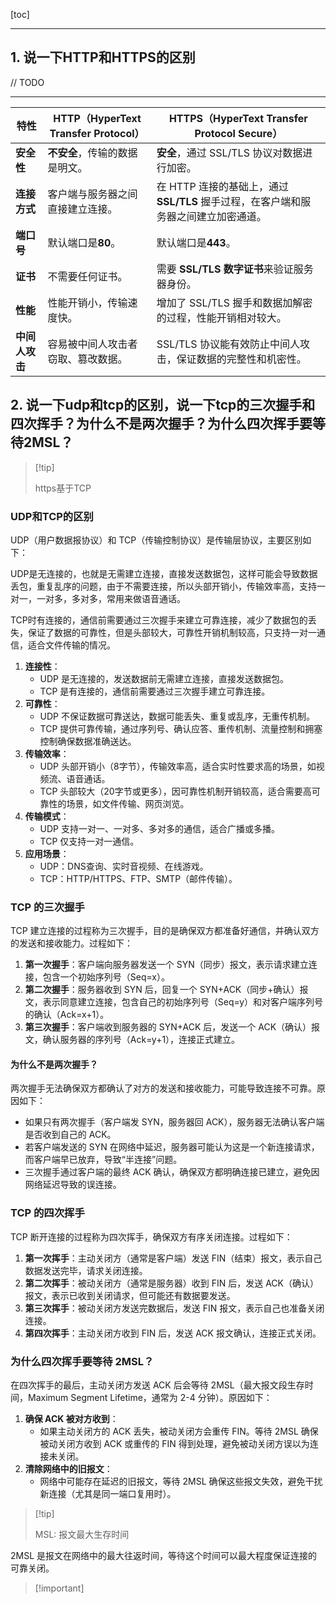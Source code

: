 [toc]

---

## 1. 说一下HTTP和HTTPS的区别

// TODO

------

| 特性           | **HTTP**（HyperText Transfer Protocol） | **HTTPS**（HyperText Transfer Protocol Secure）              |
| -------------- | --------------------------------------- | ------------------------------------------------------------ |
| **安全性**     | **不安全**，传输的数据是明文。          | **安全**，通过 SSL/TLS 协议对数据进行加密。                  |
| **连接方式**   | 客户端与服务器之间直接建立连接。        | 在 HTTP 连接的基础上，通过 **SSL/TLS** 握手过程，在客户端和服务器之间建立加密通道。 |
| **端口号**     | 默认端口是**80**。                      | 默认端口是**443**。                                          |
| **证书**       | 不需要任何证书。                        | 需要 **SSL/TLS 数字证书**来验证服务器身份。                  |
| **性能**       | 性能开销小，传输速度快。                | 增加了 SSL/TLS 握手和数据加解密的过程，性能开销相对较大。    |
| **中间人攻击** | 容易被中间人攻击者窃取、篡改数据。      | SSL/TLS 协议能有效防止中间人攻击，保证数据的完整性和机密性。 |



## 2. 说一下udp和tcp的区别，说一下tcp的三次握手和四次挥手？为什么不是两次握手？为什么四次挥手要等待2MSL？

>   [!tip]
>
>  https基于TCP



### **UDP和TCP的区别**

UDP（用户数据报协议）和 TCP（传输控制协议）是传输层协议，主要区别如下：

UDP是无连接的，也就是无需建立连接，直接发送数据包，这样可能会导致数据丢包，重复乱序的问题，由于不需要连接，所以头部开销小，传输效率高，支持一对一，一对多，多对多，常用来做语音通话。

TCP时有连接的，通信前需要通过三次握手来建立可靠连接，减少了数据包的丢失，保证了数据的可靠性，但是头部较大，可靠性开销机制较高，只支持一对一通信，适合文件传输的情况。

1. **连接性**：
   - UDP 是无连接的，发送数据前无需建立连接，直接发送数据包。
   - TCP 是有连接的，通信前需要通过三次握手建立可靠连接。
2. **可靠性**：
   - UDP 不保证数据可靠送达，数据可能丢失、重复或乱序，无重传机制。
   - TCP 提供可靠传输，通过序列号、确认应答、重传机制、流量控制和拥塞控制确保数据准确送达。
3. **传输效率**：
   - UDP 头部开销小（8字节），传输效率高，适合实时性要求高的场景，如视频流、语音通话。
   - TCP 头部较大（20字节或更多），因可靠性机制开销较高，适合需要高可靠性的场景，如文件传输、网页浏览。
4. **传输模式**：
   - UDP 支持一对一、一对多、多对多的通信，适合广播或多播。
   - TCP 仅支持一对一通信。
5. **应用场景**：
   - UDP：DNS查询、实时音视频、在线游戏。
   - TCP：HTTP/HTTPS、FTP、SMTP（邮件传输）。

### **TCP 的三次握手**

TCP 建立连接的过程称为三次握手，目的是确保双方都准备好通信，并确认双方的发送和接收能力。过程如下：

1. **第一次握手**：客户端向服务器发送一个 SYN（同步）报文，表示请求建立连接，包含一个初始序列号（Seq=x）。
2. **第二次握手**：服务器收到 SYN 后，回复一个 SYN+ACK（同步+确认）报文，表示同意建立连接，包含自己的初始序列号（Seq=y）和对客户端序列号的确认（Ack=x+1）。
3. **第三次握手**：客户端收到服务器的 SYN+ACK 后，发送一个 ACK（确认）报文，确认服务器的序列号（Ack=y+1），连接正式建立。

#### **为什么不是两次握手？**

两次握手无法确保双方都确认了对方的发送和接收能力，可能导致连接不可靠。原因如下：

- 如果只有两次握手（客户端发 SYN，服务器回 ACK），服务器无法确认客户端是否收到自己的 ACK。
- 若客户端发送的 SYN 在网络中延迟，服务器可能认为这是一个新连接请求，而客户端早已放弃，导致“半连接”问题。
- 三次握手通过客户端的最终 ACK 确认，确保双方都明确连接已建立，避免因网络延迟导致的误连接。

### **TCP 的四次挥手**

TCP 断开连接的过程称为四次挥手，确保双方有序关闭连接。过程如下：

1. **第一次挥手**：主动关闭方（通常是客户端）发送 FIN（结束）报文，表示自己数据发送完毕，请求关闭连接。
2. **第二次挥手**：被动关闭方（通常是服务器）收到 FIN 后，发送 ACK（确认）报文，表示已收到关闭请求，但可能还有数据要发送。
3. **第三次挥手**：被动关闭方发送完数据后，发送 FIN 报文，表示自己也准备关闭连接。
4. **第四次挥手**：主动关闭方收到 FIN 后，发送 ACK 报文确认，连接正式关闭。

### **为什么四次挥手要等待 2MSL？**

在四次挥手的最后，主动关闭方发送 ACK 后会等待 2MSL（最大报文段生存时间，Maximum Segment Lifetime，通常为 2-4 分钟）。原因如下：

1. **确保 ACK 被对方收到**：
   - 如果主动关闭方的 ACK 丢失，被动关闭方会重传 FIN。等待 2MSL 确保被动关闭方收到 ACK 或重传的 FIN 得到处理，避免被动关闭方误以为连接未关闭。
2. **清除网络中的旧报文**：
   - 网络中可能存在延迟的旧报文，等待 2MSL 确保这些报文失效，避免干扰新连接（尤其是同一端口复用时）。

>  [!tip]
>
> MSL: 报文最大生存时间

2MSL 是报文在网络中的最大往返时间，等待这个时间可以最大程度保证连接的可靠关闭。

>  [!important]
>
>  